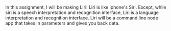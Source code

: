 In this assignment, I will be making Liri!  Liri is like iphone's Siri.  Except, while siri is a speech interpretation and recognition interface, Liri is a language interpretation and recognition interface.  Liri will be a command line node app that takes in parameters and gives you back data.  